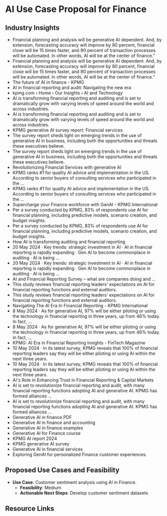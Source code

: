 # AI Use Case Proposal for Finance

## Industry Insights
- Financial planning and analysis will be generative AI dependent. And, by extension, forecasting accuracy will improve by 80 percent, financial close will be 15 times faster, and 90 percent of transaction processes will be automated. In other words, AI will be at the center of finance.”
- Financial planning and analysis will be generative AI dependent. And, by extension, forecasting accuracy will improve by 80 percent, financial close will be 15 times faster, and 90 percent of transaction processes will be automated. In other words, AI will be at the center of finance.”
- The future of AI in finance - KPMG
- AI in financial reporting and audit: Navigating the new era
- kpmg.com › Home › Our Insights › AI and Technology
- AI is transforming financial reporting and auditing and is set to dramatically grow with varying levels of speed around the world and across industries.
- AI is transforming financial reporting and auditing and is set to dramatically grow with varying levels of speed around the world and across industries.
- KPMG generative AI survey report: Financial services
- The survey report sheds light on emerging trends in the use of generative AI in business, including both the opportunities and threats these executives believe.
- The survey report sheds light on emerging trends in the use of generative AI in business, including both the opportunities and threats these executives believe.
- Revolutionizing Financial Services with generative AI
- KPMG ranks #1 for quality AI advice and implementation in the US. According to senior buyers of consulting services who participated in the ...
- KPMG ranks #1 for quality AI advice and implementation in the US. According to senior buyers of consulting services who participated in the ...
- Supercharge your Finance workforce with GenAI - KPMG International
- Per a survey conducted by KPMG, 83% of respondents use AI for financial planning, including predictive models, scenario creation, and budget insights.
- Per a survey conducted by KPMG, 83% of respondents use AI for financial planning, including predictive models, scenario creation, and budget insights.
- How AI is transforming auditing and financial reporting
- 20 May 2024 · Key trends: strategic investment in AI · AI in financial reporting is rapidly expanding · Gen AI to become commonplace in auditing · AI is being ...
- 20 May 2024 · Key trends: strategic investment in AI · AI in financial reporting is rapidly expanding · Gen AI to become commonplace in auditing · AI is being ...
- AI and Financial Reporting Survey – what are companies doing and ...
- This study reviews financial reporting leaders' expectations on AI for financial reporting functions and external auditors.
- This study reviews financial reporting leaders' expectations on AI for financial reporting functions and external auditors.
- Navigating The AI Era In Financial Reporting - KPMG International
- 8 May 2024 · As for generative AI, 97% will be either piloting or using the technology in financial reporting in three years, up from 46% today. In fact, ...
- 8 May 2024 · As for generative AI, 97% will be either piloting or using the technology in financial reporting in three years, up from 46% today. In fact, ...
- KPMG: AI Era in Financial Reporting Insights - FinTech Magazine
- 10 May 2024 · In its latest survey, KPMG reveals that 100% of financial reporting leaders say they will be either piloting or using AI within the next three years.
- 10 May 2024 · In its latest survey, KPMG reveals that 100% of financial reporting leaders say they will be either piloting or using AI within the next three years.
- AI's Role in Enhancing Trust in Financial Reporting & Capital Markets
- AI is set to revolutionize financial reporting and audit, with many financial reporting functions adopting AI and generative AI. KPMG has formed alliances ...
- AI is set to revolutionize financial reporting and audit, with many financial reporting functions adopting AI and generative AI. KPMG has formed alliances ...
- Generative AI in finance PDF
- Generative AI in finance and accounting
- Generative AI in finance examples
- Generative AI for Finance course
- KPMG AI report 2024
- KPMG generative AI survey
- Generative AI in financial services
- Exploring GenAI for personalized Finance customer experiences.

## Proposed Use Cases and Feasibility
- **Use Case**: Customer sentiment analysis using AI in Finance.
  - **Feasibility**: Medium
  - **Actionable Next Steps**: Develop customer sentiment datasets


## Resource Links
